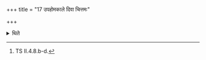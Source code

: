 +++
title = "17 उपहोमकाले दिवा चित्तमः"

+++

<details><summary>थिते</summary>

17. At the time of the by-offerings (the Adhvaryu) binds the balls each with one of the (three) verse(s) beginning with divā cit tamaḥ kr̥ṇvanti.[^1]  

[^1]: TS II.4.8.b-d.  
</details>
